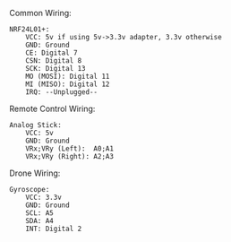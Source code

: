 Common Wiring:

    NRF24L01+:
        VCC: 5v if using 5v->3.3v adapter, 3.3v otherwise
        GND: Ground
        CE: Digital 7
        CSN: Digital 8
        SCK: Digital 13
        MO (MOSI): Digital 11
        MI (MISO): Digital 12
        IRQ: --Unplugged--

Remote Control Wiring:

    Analog Stick:
        VCC: 5v
        GND: Ground
        VRx;VRy (Left):  A0;A1
        VRx;VRy (Right): A2;A3

Drone Wiring:

    Gyroscope:
        VCC: 3.3v
        GND: Ground
        SCL: A5
        SDA: A4
        INT: Digital 2
